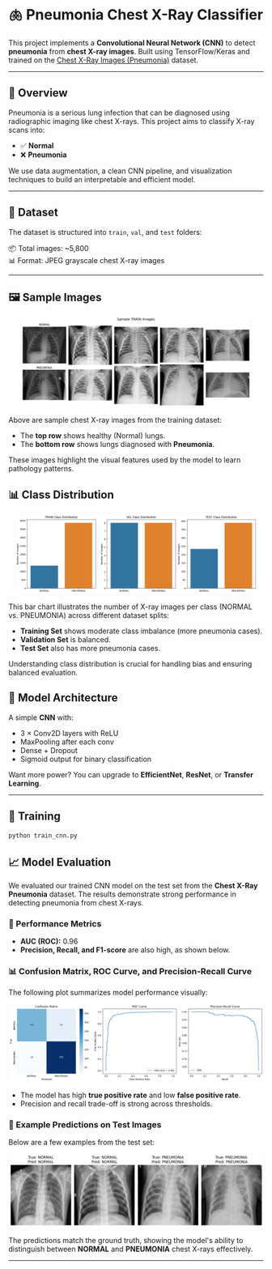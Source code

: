 # 🫁 Pneumonia Chest X-Ray Classifier

This project implements a **Convolutional Neural Network (CNN)** to detect **pneumonia** from **chest X-ray images**. Built using TensorFlow/Keras and trained on the [Chest X-Ray Images (Pneumonia)](https://www.kaggle.com/datasets/paultimothymooney/chest-xray-pneumonia) dataset.

---

## 📌 Overview

Pneumonia is a serious lung infection that can be diagnosed using radiographic imaging like chest X-rays. This project aims to classify X-ray scans into:

- ✅ **Normal**
- ❌ **Pneumonia**

We use data augmentation, a clean CNN pipeline, and visualization techniques to build an interpretable and efficient model.

---

## 📁 Dataset

The dataset is structured into `train`, `val`, and `test` folders:



📦 Total images: ~5,800  
📊 Format: JPEG grayscale chest X-ray images

---

## 🖼️ Sample Images

<p align="center">
  <img src="assets/sample_train_grid.png" alt="Sample TRAIN Images" width="90%">
</p>

Above are sample chest X-ray images from the training dataset:
- The **top row** shows healthy (Normal) lungs.
- The **bottom row** shows lungs diagnosed with **Pneumonia**.

These images highlight the visual features used by the model to learn pathology patterns.

## 📊 Class Distribution

<p align="center">
  <img src="assets/class_distribution.png" alt="Class Distribution Across Splits" width="95%">
</p>

This bar chart illustrates the number of X-ray images per class (NORMAL vs. PNEUMONIA) across different dataset splits:

- **Training Set** shows moderate class imbalance (more pneumonia cases).
- **Validation Set** is balanced.
- **Test Set** also has more pneumonia cases.

Understanding class distribution is crucial for handling bias and ensuring balanced evaluation.


## 🧠 Model Architecture

A simple **CNN** with:

- 3 × Conv2D layers with ReLU
- MaxPooling after each conv
- Dense + Dropout
- Sigmoid output for binary classification

Want more power? You can upgrade to **EfficientNet**, **ResNet**, or **Transfer Learning**.

---

## 🚀 Training

```bash
python train_cnn.py
```
## 📈 Model Evaluation

We evaluated our trained CNN model on the test set from the **Chest X-Ray Pneumonia** dataset. The results demonstrate strong performance in detecting pneumonia from chest X-rays.

### 🧪 Performance Metrics

- **AUC (ROC):** 0.96
- **Precision, Recall, and F1-score** are also high, as shown below.

### 📊 Confusion Matrix, ROC Curve, and Precision-Recall Curve

The following plot summarizes model performance visually:

![Evaluation Metrics](assets/evaluation_metrics.png) <!-- Replace with actual path if hosted -->

- The model has high **true positive rate** and low **false positive rate**.
- Precision and recall trade-off is strong across thresholds.

### 🩻 Example Predictions on Test Images

Below are a few examples from the test set:

![Predictions](assets/sample_predictions.png) <!-- Replace with actual path if hosted -->

The predictions match the ground truth, showing the model's ability to distinguish between **NORMAL** and **PNEUMONIA** chest X-rays effectively.

---



